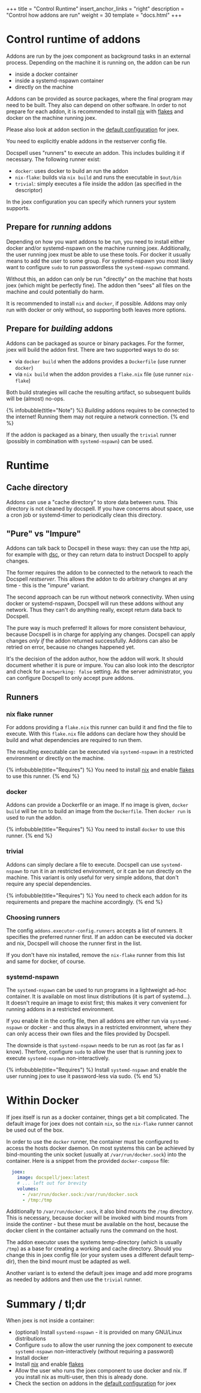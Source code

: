 +++
title = "Control Runtime"
insert_anchor_links = "right"
description = "Control how addons are run"
weight = 30
template = "docs.html"
+++

# Control runtime of addons

Addons are run by the joex component as background tasks in an
external process. Depending on the machine it is running on, the addon
can be run

- inside a docker container
- inside a systemd-nspawn container
- directly on the machine

Addons can be provided as source packages, where the final program may
need to be built. They also can depend on other software. In order to
not prepare for each addon, it is recommended to install
[nix](https://nixos.org) with [flakes](https://nixos.wiki/wiki/Flakes)
and docker on the machine running joex.

Please also look at addon section in the [default
configuration](@/docs/configure/defaults.md#joex) for joex.

You need to explicitly enable addons in the restserver config file.

Docspell uses "runners" to execute an addon. This includes building it
if necessary. The following runner exist:

- `docker`: uses docker to build an run the addon
- `nix-flake`: builds via `nix build` and runs the executable in
  `$out/bin`
- `trivial`: simply executes a file inside the addon (as specified in
  the descriptor)

In the joex configuration you can specify which runners your system
supports.

## Prepare for *running* addons

Depending on how you want addons to be run, you need to install either
docker and/or systemd-nspawn on the machine running joex.
Additionally, the user running joex must be able to use these tools.
For docker it usually means to add the user to some group. For
systemd-nspawn you most likely want to configure `sudo` to run
passwordless the `systemd-nspawn` command.

Without this, an addon can only be run "directly" on the machine that
hosts joex (which might be perfectly fine). The addon then "sees" all
files on the machine and could potentially do harm.

It is recommended to install `nix` and `docker`, if possible. Addons
may only run with docker or only without, so supporting both leaves
more options.


## Prepare for *building* addons

Addons can be packaged as source or binary packages. For the former,
joex will build the addon first. There are two supported ways to do
so:

- via `docker build` when the addons provides a `Dockerfile` (use
  runner `docker`)
- via `nix build` when the addon provides a `flake.nix` file (use
  runner `nix-flake`)

Both build strategies will cache the resulting artifact, so subsequent
builds will be (almost) no-ops.

{% infobubble(title="Note") %}
*Building* addons requires to be connected to the internet! Running
them may not require a network connection.
{% end %}

If the addon is packaged as a binary, then usually the `trivial`
runner (possibly in combination with `systemd-nspawn`) can be used.

# Runtime

## Cache directory

Addons can use a "cache directory" to store data between runs. This
directory is not cleaned by docspell. If you have concerns about
space, use a cron job or systemd-timer to periodically clean this
directory.

## "Pure" vs "Impure"

Addons can talk back to Docspell in these ways: they can use the http
api, for example with [dsc](@/docs/tools/cli.md), or they can return
data to instruct Docspell to apply changes.

The former requires the addon to be connected to the network to reach
the Docspell *restserver*. This allows the addon to do arbitrary
changes at any time - this is the "impure" variant.

The second approach can be run without network connectivity. When
using docker or systemd-nspawn, Docspell will run these addons without
any network. Thus they can't do anything really, except return data
back to Docspell.

The pure way is much preferred! It allows for more consistent
behaviour, because Docspell is in charge for applying any changes.
Docspell can apply changes *only if* the addon returned successfully.
Addons can also be retried on error, because no changes happened yet.

It's the decision of the addon author, how the addon will work. It
should document whether it is pure or impure. You can also look into
the descriptor and check for a `networking: false` setting. As the
server administrator, you can configure Docspell to only accept pure
addons.


## Runners

### nix flake runner

For addons providing a `flake.nix` this runner can build it and find
the file to execute. With this `flake.nix` file addons can declare how
they should be build and what dependencies are required to run them.

The resulting executable can be executed via `systemd-nspawn` in a
restricted environment or directly on the machine.

{% infobubble(title="Requires") %}
You need to install [nix](https://nixos.org) and enable
[flakes](https://nixos.wiki/wiki/Flakes) to use this runner.
{% end %}

### docker

Addons can provide a Dockerfile or an image. If no image is given,
`docker build` will be run to build an image from the `Dockerfile`.
Then `docker run` is used to run the addon.

{% infobubble(title="Requires") %}
You need to install `docker` to use this runner.
{% end %}

### trivial

Addons can simply declare a file to execute. Docspell can use
`systemd-nspawn` to run it in an restricted environment, or it can be
run directly on the machine. This variant is only useful for very
simple addons, that don't require any special dependencies.

{% infobubble(title="Requires") %}
You need to check each addon for its requirements and prepare the
machine accordingly.
{% end %}

### Choosing runners

The config `addons.executor-config.runners` accepts a list of runners.
It specifies the preferred runner first. If an addon can be executed
via docker and nix, Docspell will choose the runner first in the list.

If you don't have nix installed, remove the `nix-flake` runner from
this list and same for docker, of course.


### systemd-nspawn

The `systemd-nspawn` can be used to run programs in a lightweight
ad-hoc container. It is available on most linux distributions (it is
part of systemd…). It doesn't require an image to exist first; this
makes it very convenient for running addons in a restricted
environment.

If you enable it in the config file, then all addons are either run
via `systemd-nspawn` or docker - and thus always in a restricted
environment, where they can only access their own files and the files
provided by Docspell.

The downside is that `systemd-nspawn` needs to be run as root (as far
as I know). Therfore, configure `sudo` to allow the user that is
running joex to execute `systemd-nspawn` non-interactively.

{% infobubble(title="Requires") %}
Install `systemd-nspawn` and enable the user running joex to use it
password-less via sudo.
{% end %}

# Within Docker

If joex itself is run as a docker container, things get a bit
complicated. The default image for joex does not contain `nix`, so the
`nix-flake` runner cannot be used out of the box.

In order to use the `docker` runner, the container must be configured
to access the hosts docker daemon. On most systems this can be
achieved by bind-mounting the unix socket (usually at
`/var/run/docker.sock`) into the container. Here is a snippet from the
provided `docker-compose` file:

```yaml
  joex:
    image: docspell/joex:latest
    # ... left out for brevity
    volumes:
      - /var/run/docker.sock:/var/run/docker.sock
      - /tmp:/tmp
```

Additionally to `/var/run/docker.sock`, it also bind mounts the `/tmp`
directory. This is necessary, because docker will be invoked with bind
mounts from inside the continer - but these must be available on the
host, because the docker client in the container actually runs the
command on the host.

The addon executor uses the systems temp-directory (which is usually
`/tmp`) as a base for creating a working and cache directory. Should
you change this in joex config file (or your system uses a different
default temp-dir), then the bind mount must be adapted as well.

Another variant is to extend the default joex image and add more
programs as needed by addons and then use the `trivial` runner.

# Summary / tl;dr

When joex is not inside a container:

- (optional) Install `systemd-nspawn` - it is provided on many
  GNU/Linux distributions
- Configure `sudo` to allow the user running the joex component to
  execute `systemd-nspawn` non-interactively (without requiring a
  password)
- Install docker
- Install [nix](https://nixos.org) and enable
  [flakes](https://nixos.wiki/wiki/Flakes)
- Allow the user who runs the joex component to use docker and nix. If
  you install nix as multi-user, then this is already done.
- Check the section on addons in the [default
  configuration](@/docs/configure/defaults.md#joex) for joex
